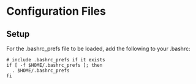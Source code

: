 # Configuration Files
## Setup
For the .bashrc\_prefs file to be loaded, add the following to your .bashrc:
```
# include .bashrc_prefs if it exists
if [ -f $HOME/.bashrc_prefs ]; then
  . $HOME/.bashrc_prefs
fi
```
